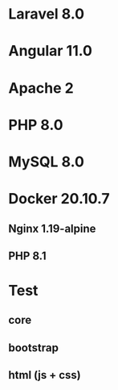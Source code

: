 # Laravel 8.0

# Angular 11.0

# Apache 2

# PHP 8.0

# MySQL 8.0

# Docker 20.10.7

  ## Nginx 1.19-alpine
  
  ## PHP 8.1

# Test

## core
## bootstrap
## html (js + css)
